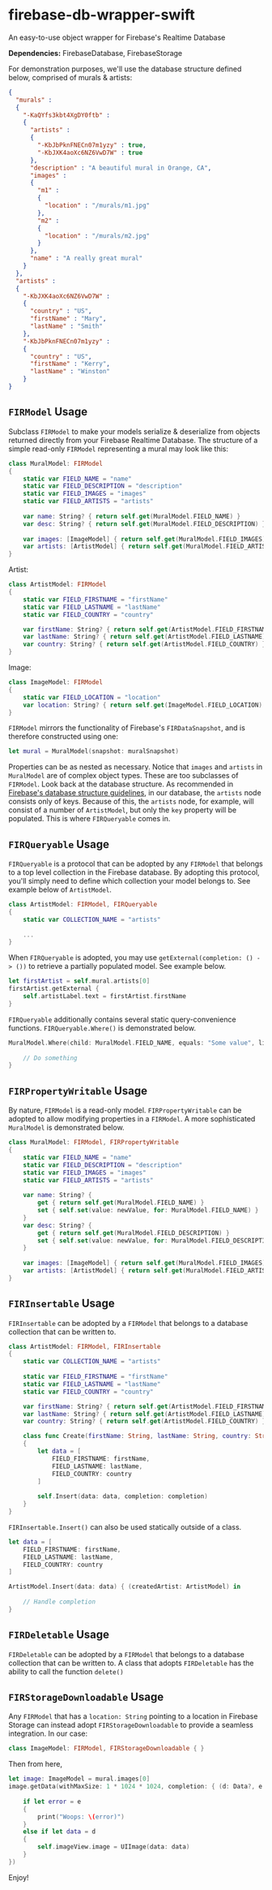 # firebase-db-wrapper-swift
An easy-to-use object wrapper for Firebase's Realtime Database

**Dependencies:** FirebaseDatabase, FirebaseStorage

For demonstration purposes, we'll use the database structure defined below, comprised of murals & artists:
```json
{
  "murals" : 
  {
    "-KaQYfs3kbt4XgDY0ftb" : 
    {
      "artists" : 
      {
        "-KbJbPknFNECn07m1yzy" : true,
        "-KbJXK4aoXc6NZ6VwD7W" : true
      },
      "description" : "A beautiful mural in Orange, CA",
      "images" : 
      {
        "m1" : 
        {
          "location" : "/murals/m1.jpg"
        },
        "m2" : 
        {
          "location" : "/murals/m2.jpg"
        }
      },
      "name" : "A really great mural"
    }
  },
  "artists" : 
  {
    "-KbJXK4aoXc6NZ6VwD7W" : 
    {
      "country" : "US",
      "firstName" : "Mary",
      "lastName" : "Smith"
    },
    "-KbJbPknFNECn07m1yzy" : 
    {
      "country" : "US",
      "firstName" : "Kerry",
      "lastName" : "Winston"
    }
}
```
## `FIRModel` Usage
Subclass `FIRModel` to make your models serialize & deserialize from objects returned directly from your Firebase Realtime Database. The structure of a simple read-only `FIRModel` representing a mural may look like this:

```swift
class MuralModel: FIRModel
{	
	static var FIELD_NAME = "name"
	static var FIELD_DESCRIPTION = "description"
	static var FIELD_IMAGES = "images"
	static var FIELD_ARTISTS = "artists"
	
	var name: String? { return self.get(MuralModel.FIELD_NAME) }
	var desc: String? { return self.get(MuralModel.FIELD_DESCRIPTION) }
	
	var images: [ImageModel] { return self.get(MuralModel.FIELD_IMAGES) }
	var artists: [ArtistModel] { return self.get(MuralModel.FIELD_ARTISTS) }
}
```
Artist:
```swift
class ArtistModel: FIRModel
{	
	static var FIELD_FIRSTNAME = "firstName"
	static var FIELD_LASTNAME = "lastName"
	static var FIELD_COUNTRY = "country"

	var firstName: String? { return self.get(ArtistModel.FIELD_FIRSTNAME) }
    var lastName: String? { return self.get(ArtistModel.FIELD_LASTNAME) }
    var country: String? { return self.get(ArtistModel.FIELD_COUNTRY) }
}
```
Image:
```swift
class ImageModel: FIRModel
{
	static var FIELD_LOCATION = "location"
	var location: String? { return self.get(ImageModel.FIELD_LOCATION) }
}
```

`FIRModel` mirrors the functionality of Firebase's `FIRDataSnapshot`, and is therefore constructed using one:
```swift
let mural = MuralModel(snapshot: muralSnapshot)
```

Properties can be as nested as necessary. Notice that `images` and `artists` in `MuralModel` are of complex object types. These are too subclasses of `FIRModel`. Look back at the database structure. As recommended in [Firebase's database structure guidelines](https://firebase.google.com/docs/database/web/structure-data]), in our database, the `artists` node consists only of keys. Because of this, the `artists` node, for example, will consist of a number of `ArtistModel`, but only the `key` property will be populated. This is where `FIRQueryable` comes in. 

## `FIRQueryable` Usage
`FIRQueryable` is a protocol that can be adopted by any `FIRModel` that belongs to a top level collection in the Firebase database. By adopting this protocol, you'll simply need to define which collection your model belongs to. See example below of `ArtistModel`.

```swift
class ArtistModel: FIRModel, FIRQueryable
{	
	static var COLLECTION_NAME = "artists"
	
	...
}
```

When `FIRQueryable` is adopted, you may use `getExternal(completion: () -> ())` to retrieve a partially populated model. See example below.

```swift
let firstArtist = self.mural.artists[0]
firstArtist.getExternal {
    self.artistLabel.text = firstArtist.firstName
}
```

`FIRQueryable` additionally contains several static query-convenience functions. `FIRQueryable.Where()` is demonstrated below.

```swift
MuralModel.Where(child: MuralModel.FIELD_NAME, equals: "Some value", limit: 1000) { (murals: [MuralModel]) in
            
    // Do something
}
```

## `FIRPropertyWritable` Usage
By nature, `FIRModel` is a read-only model. `FIRPropertyWritable` can be adopted to allow modifying properties in a `FIRModel`. A more sophisticated `MuralModel` is demonstrated below.

```swift
class MuralModel: FIRModel, FIRPropertyWritable
{	
	static var FIELD_NAME = "name"
	static var FIELD_DESCRIPTION = "description"
    static var FIELD_IMAGES = "images"
    static var FIELD_ARTISTS = "artists"
	
	var name: String? {
		get { return self.get(MuralModel.FIELD_NAME) }
		set { self.set(value: newValue, for: MuralModel.FIELD_NAME) }
	}
	var desc: String? {
		get { return self.get(MuralModel.FIELD_DESCRIPTION) }
		set { self.set(value: newValue, for: MuralModel.FIELD_DESCRIPTION) }
	}
	
	var images: [ImageModel] { return self.get(MuralModel.FIELD_IMAGES) }
	var artists: [ArtistModel] { return self.get(MuralModel.FIELD_ARTISTS) }
}
```

## `FIRInsertable` Usage
`FIRInsertable` can be adopted by a `FIRModel` that belongs to a database collection that can be written to.
```swift
class ArtistModel: FIRModel, FIRInsertable
{
    static var COLLECTION_NAME = "artists"
	
	static var FIELD_FIRSTNAME = "firstName"
	static var FIELD_LASTNAME = "lastName"
	static var FIELD_COUNTRY = "country"

	var firstName: String? { return self.get(ArtistModel.FIELD_FIRSTNAME) }
	var lastName: String? { return self.get(ArtistModel.FIELD_LASTNAME) }
	var country: String? { return self.get(ArtistModel.FIELD_COUNTRY) }

    class func Create(firstName: String, lastName: String, country: String, completion: @escaping (ArtistModel) -> Void)
    {
        let data = [
            FIELD_FIRSTNAME: firstName,
            FIELD_LASTNAME: lastName,
            FIELD_COUNTRY: country
        ]
        
        self.Insert(data: data, completion: completion)
    }
}
```
`FIRInsertable.Insert()` can also be used statically outside of a class.
```swift
let data = [
    FIELD_FIRSTNAME: firstName,
    FIELD_LASTNAME: lastName,
    FIELD_COUNTRY: country
]

ArtistModel.Insert(data: data) { (createdArtist: ArtistModel) in
    
    // Handle completion
}
```

## `FIRDeletable` Usage
`FIRDeletable` can be adopted by a `FIRModel` that belongs to a database collection that can be written to. A class that adopts `FIRDeletable` has the ability to call the function `delete()`

## `FIRStorageDownloadable` Usage
Any `FIRModel` that has a `location: String` pointing to a location in Firebase Storage can instead adopt `FIRStorageDownloadable` to provide a seamless integration. In our case:
```swift
class ImageModel: FIRModel, FIRStorageDownloadable { }
```
Then from here,
```swift
let image: ImageModel = mural.images[0]
image.getData(withMaxSize: 1 * 1024 * 1024, completion: { (d: Data?, e: Error?) in
    
    if let error = e
    {
        print("Woops: \(error)")
    }
    else if let data = d
    {
        self.imageView.image = UIImage(data: data)
    }
})
```

Enjoy!
